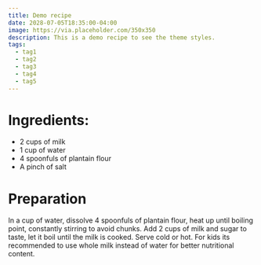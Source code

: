 ```yaml
---
title: Demo recipe
date: 2028-07-05T18:35:00-04:00
image: https://via.placeholder.com/350x350
description: This is a demo recipe to see the theme styles.
tags:
  - tag1
  - tag2
  - tag3
  - tag4
  - tag5
---
```


# Ingredients:

* 2 cups of milk
* 1 cup of water
* 4 spoonfuls of plantain flour
* A pinch of salt

# Preparation

In a cup of water, dissolve 4 spoonfuls of plantain flour, heat up until
boiling point, constantly stirring to avoid chunks. Add 2 cups of milk and
sugar to taste, let it boil until the milk is cooked. Serve cold or hot. For
kids its recommended to use whole milk instead of water for better nutritional
content.

